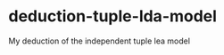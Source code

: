 deduction-tuple-lda-model
=========================

My deduction of the independent tuple lea model
